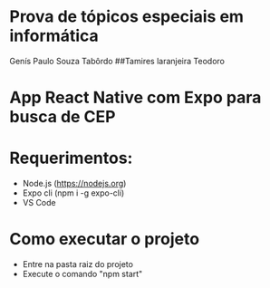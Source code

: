 # Prova de tópicos especiais em informática
 Genís Paulo Souza Tabôrdo
 ##Tamires laranjeira Teodoro
# App React Native com Expo para busca de CEP

# Requerimentos:

- Node.js (https://nodejs.org)
- Expo cli (npm i -g expo-cli)
- VS Code

# Como executar o projeto

- Entre na pasta raiz do projeto
- Execute o comando "npm start"




